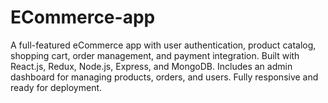 # ECommerce-app
A full-featured eCommerce app with user authentication, product catalog, shopping cart, order management, and payment integration. Built with React.js, Redux, Node.js, Express, and MongoDB. Includes an admin dashboard for managing products, orders, and users. Fully responsive and ready for deployment.
